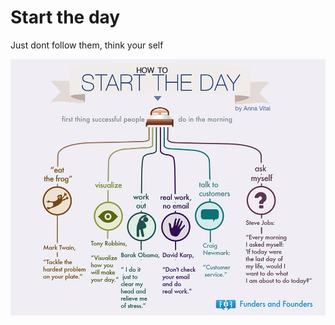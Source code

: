 # Start the day


Just dont follow them, think your self

![start the day](/imagesposts/start-the-day.png)

